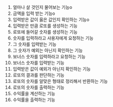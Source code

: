 1. 얼마나 살 것인지 물어보는 기능o
2. 금액을 입력 받는 기능o
3. 입력받은 값이 옳은 값인지 확인하는 기능o
4. 입력받은 만큼 로또를 생성하는 기능
5. 로또에 들어갈 숫자를 생성하는 기능
6. 숫자를 입력하라고 사용자에게 요청하는 기능
7. 그 숫자를 입력받는 기능
8. 그 숫자가 예외는 아닌지 확인하는 기능
9. 보너스 숫자를 입력하라고 요청하는 기능
10. 보너스 숫자를 입력받는 기능
11. 입력받은 값이 예외가 아닌지 확인하는 기능
12. 로또의 결과를 판단하는 기능
13. 로또의 숫자를 알맞은 형태로 정리해서 반환하는 기능
14. 로또의 숫자를 출력하는 기능
15. 수익률을 계산하는 기능
16. 수익률을 출력하는 기능